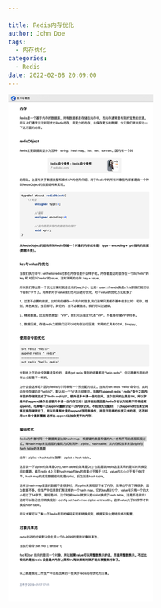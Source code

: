 ```yaml
---

title: Redis内存优化
author: John Doe
tags:
  - 内存优化
categories:
  - Redis
date: 2022-02-08 20:09:00
---
```


 ![upload successful](../images/pasted-52.png)